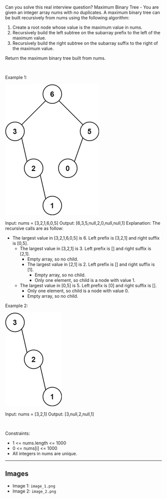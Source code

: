 Can you solve this real interview question? Maximum Binary Tree - You are given an integer array nums with no duplicates. A maximum binary tree can be built recursively from nums using the following algorithm:

 1. Create a root node whose value is the maximum value in nums.
 2. Recursively build the left subtree on the subarray prefix to the left of the maximum value.
 3. Recursively build the right subtree on the subarray suffix to the right of the maximum value.

Return the maximum binary tree built from nums.

 

Example 1:

![Example 1](./image_1.png)


Input: nums = [3,2,1,6,0,5]
Output: [6,3,5,null,2,0,null,null,1]
Explanation: The recursive calls are as follow:
- The largest value in [3,2,1,6,0,5] is 6. Left prefix is [3,2,1] and right suffix is [0,5].
    - The largest value in [3,2,1] is 3. Left prefix is [] and right suffix is [2,1].
        - Empty array, so no child.
        - The largest value in [2,1] is 2. Left prefix is [] and right suffix is [1].
            - Empty array, so no child.
            - Only one element, so child is a node with value 1.
    - The largest value in [0,5] is 5. Left prefix is [0] and right suffix is [].
        - Only one element, so child is a node with value 0.
        - Empty array, so no child.


Example 2:

![Example 2](./image_2.png)


Input: nums = [3,2,1]
Output: [3,null,2,null,1]


 

Constraints:

 * 1 <= nums.length <= 1000
 * 0 <= nums[i] <= 1000
 * All integers in nums are unique.

---

## Images

- Image 1: `image_1.png`
- Image 2: `image_2.png`
